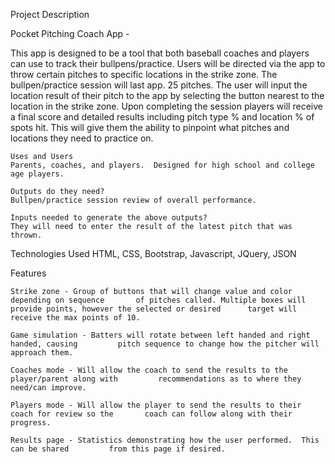 Project Description

Pocket Pitching Coach App -

This app is designed to be a tool that both baseball coaches and players can use to track their bullpens/practice.  Users will be directed via the app to throw certain pitches to specific locations in the strike zone.  The bullpen/practice session will last app. 25 pitches. The user will input the location result of their pitch to the app by selecting the button nearest to the location in the strike zone.  Upon completing the session players will receive a final score and detailed results including pitch type % and location % of spots hit.  This will give them the ability to pinpoint what pitches and locations they need to practice on.

	Uses and Users
	Parents, coaches, and players.  Designed for high school and college age players.

	Outputs do they need? 
	Bullpen/practice session review of overall performance. 

	Inputs needed to generate the above outputs?
	They will need to enter the result of the latest pitch that was thrown.

Technologies Used
	HTML, CSS, Bootstrap, Javascript, JQuery, JSON

Features

	Strike zone - Group of buttons that will change value and color depending on sequence 		of pitches called. Multiple boxes will provide points, however the selected or desired 		target will receive the max points of 10.

	Game simulation - Batters will rotate between left handed and right handed, causing 		pitch sequence to change how the pitcher will approach them.

	Coaches mode - Will allow the coach to send the results to the player/parent along with 		recommendations as to where they need/can improve.

	Players mode - Will allow the player to send the results to their coach for review so the 		coach can follow along with their progress.

	Results page - Statistics demonstrating how the user performed.  This can be shared 		from this page if desired.
